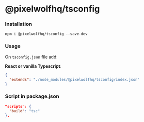 # @pixelwolfhq/tsconfig

### Installation

`npm i @pixelwolfhq/tsconfig --save-dev`

### Usage

On `tsconfig.json` file add:

**React or vanilla Typescript:**

```json
{
  "extends": "./node_modules/@pixelwolfhq/tsconfig/index.json"
}
```

### Script in package.json

```json
"scripts": {
  "build": "tsc"
},
```
